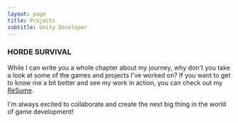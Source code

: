 ```yaml
---
layout: page
title: Projects
subtitle: Unity Developer
---
```


### HORDE SURVIVAL

While I can write you a whole chapter about my journey, why don't you take a look at some of the games and projects I've worked on? If you want to get to know me a bit better and see my work in action, you can check out my [ReSume](https://drive.google.com/file/d/1YK6r5p34aKQD129hyv4OwhjFVd7qff8C/view?usp=drive_link).

I'm always excited to collaborate and create the next big thing in the world of game development!
